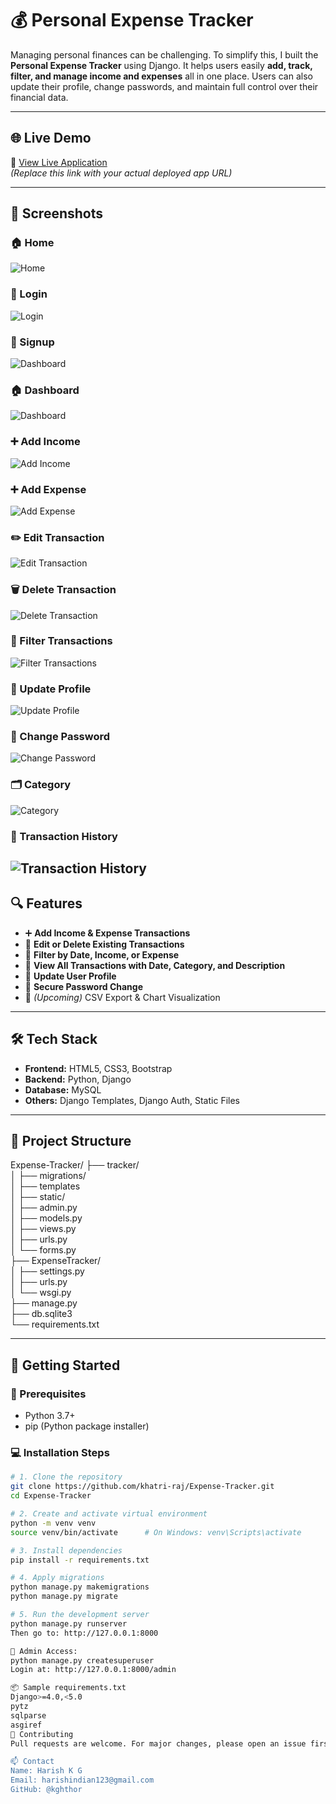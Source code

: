 # 💰 Personal Expense Tracker

Managing personal finances can be challenging. To simplify this, I built the **Personal Expense Tracker** using Django. It helps users easily **add, track, filter, and manage income and expenses** all in one place. Users can also update their profile, change passwords, and maintain full control over their financial data.

---

## 🌐 Live Demo

🔗 [View Live Application](https://your-live-demo-link.com)  
*(Replace this link with your actual deployed app URL)*

---

## 📸 Screenshots

### 🏠 Home  
![Home](Screenshots/Home.png)

### 🔐 Login 
![Login](Screenshots/Login.png)

### 📝 Signup
![Dashboard](Screenshots/Signup.png)

### 🏠 Dashboard  
![Dashboard](Screenshots/Dashboard.png)

### ➕ Add Income  
![Add Income](Screenshots/Add_Income.png)

### ➕ Add Expense  
![Add Expense](Screenshots/Add_expense.png)

### ✏️ Edit Transaction  
![Edit Transaction](Screenshots/Edit_Transactions.png)

### 🗑️ Delete Transaction  
![Delete Transaction](Screenshots/Delete_Transactions.png)

### 📅 Filter Transactions  
![Filter Transactions](Screenshots/Filter.png)

### 👤 Update Profile  
![Update Profile](Screenshots/Update_Profile.png)

### 🔐 Change Password  
![Change Password](Screenshots/Update_Password.png)

### 🗂️ Category  
![Category](Screenshots/Category_Add.png)

### 📁 Transaction History
![Transaction History](Screenshots/Transactions_History.png)
---

## 🔍 Features

- ➕ **Add Income & Expense Transactions**
- 🔄 **Edit or Delete Existing Transactions**
- 🔎 **Filter by Date, Income, or Expense**
- 📅 **View All Transactions with Date, Category, and Description**
- 👤 **Update User Profile**
- 🔐 **Secure Password Change**
- 🧾 *(Upcoming)* CSV Export & Chart Visualization

---

## 🛠️ Tech Stack

- **Frontend:** HTML5, CSS3, Bootstrap
- **Backend:** Python, Django
- **Database:** MySQL
- **Others:** Django Templates, Django Auth, Static Files

---

## 📁 Project Structure

Expense-Tracker/
├── tracker/  
│ ├── migrations/  
│ ├── templates  
│ ├── static/  
│ ├── admin.py  
│ ├── models.py  
│ ├── views.py  
│ ├── urls.py  
│ └── forms.py  
├── ExpenseTracker/  
│ ├── settings.py  
│ ├── urls.py  
│ └── wsgi.py  
├── manage.py  
├── db.sqlite3  
└── requirements.txt

---

## 🚀 Getting Started

### 🔧 Prerequisites

- Python 3.7+
- pip (Python package installer)

### 💻 Installation Steps

```bash
# 1. Clone the repository
git clone https://github.com/khatri-raj/Expense-Tracker.git
cd Expense-Tracker

# 2. Create and activate virtual environment
python -m venv venv
source venv/bin/activate      # On Windows: venv\Scripts\activate

# 3. Install dependencies
pip install -r requirements.txt

# 4. Apply migrations
python manage.py makemigrations
python manage.py migrate

# 5. Run the development server
python manage.py runserver
Then go to: http://127.0.0.1:8000

🔐 Admin Access:
python manage.py createsuperuser
Login at: http://127.0.0.1:8000/admin

📦 Sample requirements.txt
Django>=4.0,<5.0
pytz
sqlparse
asgiref
🤝 Contributing
Pull requests are welcome. For major changes, please open an issue first to discuss what you'd like to change or improve.

📫 Contact
Name: Harish K G
Email: harishindian123@gmail.com
GitHub: @kghthor
